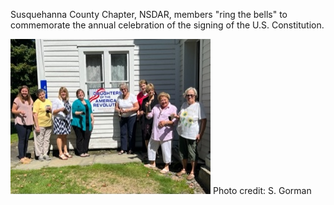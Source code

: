 Susquehanna County Chapter, NSDAR, members "ring the bells" to commemorate the annual celebration of the signing of the U.S. Constitution.

![Member Activity](/assets/images/Ring_the_bells.jpg)
Photo credit: S. Gorman
